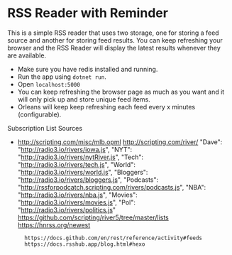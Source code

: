 # RSS Reader with Reminder

This is a simple RSS reader that uses two storage, one for storing a feed source and another for storing feed results. You can keep refreshing your browser and the RSS Reader will display the latest results whenever they are available.

- Make sure you have redis installed and running.
- Run the app using `dotnet run`.
- Open `localhost:5000`
- You can keep refreshing the browser page as much as you want and it will only pick up and store unique feed items.
- Orleans will keep keep refreshing each feed every x minutes (configurable). 


Subscription List Sources

- http://scripting.com/misc/mlb.opml
http://scripting.com/river/
		"Dave": "http://radio3.io/rivers/iowa.js",
		"NYT": "http://radio3.io/rivers/nytRiver.js",
		"Tech": "http://radio3.io/rivers/tech.js",
		"World": "http://radio3.io/rivers/world.js",
		"Bloggers": "http://radio3.io/rivers/bloggers.js",
		"Podcasts": "http://rssforpodcatch.scripting.com/rivers/podcasts.js",
		"NBA": "http://radio3.io/rivers/nba.js",
		"Movies": "http://radio3.io/rivers/movies.js",
		"Pol": "http://radio3.io/rivers/politics.js"
        https://github.com/scripting/river5/tree/master/lists
        https://hnrss.org/newest

        https://docs.github.com/en/rest/reference/activity#feeds
		https://docs.rsshub.app/blog.html#hexo